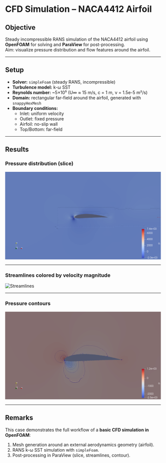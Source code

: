 # CFD Simulation – NACA4412 Airfoil

## Objective
Steady incompressible RANS simulation of the NACA4412 airfoil using **OpenFOAM** for solving and **ParaView** for post-processing.  
Aim: visualize pressure distribution and flow features around the airfoil.

---

## Setup
- **Solver:** `simpleFoam` (steady RANS, incompressible)  
- **Turbulence model:** k-ω SST  
- **Reynolds number:** ~5×10⁵ (U∞ ≈ 15 m/s, c = 1 m, ν = 1.5e-5 m²/s)  
- **Domain:** rectangular far-field around the airfoil, generated with `snappyHexMesh`  
- **Boundary conditions:**  
  - Inlet: uniform velocity  
  - Outlet: fixed pressure  
  - Airfoil: no-slip wall  
  - Top/Bottom: far-field  

---

## Results

### Pressure distribution (slice)
![Pressure Slice](results/figures/pressure_slice.png)

---

### Streamlines colored by velocity magnitude
![Streamlines](results/figures/streamlines.png)

---

### Pressure contours
![Pressure Contour](results/figures/pressure_contour.png)

---

## Remarks
This case demonstrates the full workflow of a **basic CFD simulation in OpenFOAM**:
1. Mesh generation around an external aerodynamics geometry (airfoil).  
2. RANS k-ω SST simulation with `simpleFoam`.  
3. Post-processing in ParaView (slice, streamlines, contour).  



